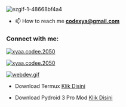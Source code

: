 ![ezgif-1-48668bf4a4](https://user-images.githubusercontent.com/109187416/180635513-95d47962-4b6c-4a30-9a0f-13fc3a6efba4.gif)



- 📫 How to reach me **codexya@gmail.com**

<h3 align="left">Connect with me:</h3>
<p align="left">
<a href="https://wa.me/+16143244921" target="blank"><img align="center" src="https://img.shields.io/badge/WhatsApp-25D366?style=for-the-badge&logo=whatsapp&logoColor=white" alt="xyaa.codee.2050"</a>
</p>
<a href="https://www.facebook.com/xyaa.codee.2050" target="blank"><img align="center" src="https://img.shields.io/badge/Facebook-1877F2?style=for-the-badge&logo=facebook&logoColor=white" alt="xyaa.codee.2050"</a>
</p>

[![webdev.gif](https://i.postimg.cc/mgQdxpcz/webdev.gif)](https://postimg.cc/YvCNY3zM)

- Download Termux <a href="https://f-droid.org/en/packages/com.termux/">Klik Disini</a>

- Download Pydroid 3 Pro Mod <a href="https://dotmoddroid.blogspot.com/2020/07/Pydroid-3-Premium-APK.html?m=1">Klik Disini</a>


